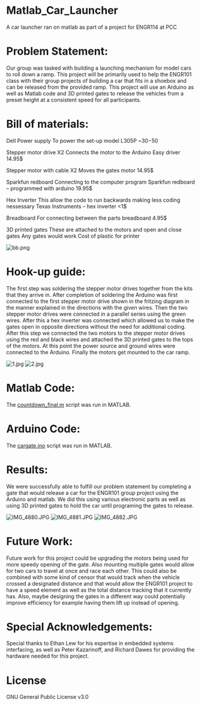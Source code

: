 # Matlab_Car_Launcher
A car launcher ran on matlab as part of a project for ENGR114 at PCC
# Problem Statement:
Our group was tasked with building a launching mechanism for model cars to roll down a ramp.  This project will be primarily used to help the ENGR101 class with their group projects of building a car that fits in a shoebox and can be released from the provided ramp.  This project will use an Arduino as well as Matlab code and 3D printed gates to release the vehicles from a preset height at a consistent speed for all participants.
# Bill of materials:

Dell Power supply 	To power the set-up	model L305P
~30$-50$

Stepper motor drive X2	Connects the motor to the Arduino	Easy driver
14.95$

Stepper motor with cable X2	Moves the gates	motor
14.95$

Sparkfun redboard	Connecting to the computer program	Sparkfun redboard – programmed with arduino
19.95$

Hex Inverter	This allow the code to run backwards making less coding nessessary	Texas Instruments – hex inverter
<1$

Breadboard	For connecting between the parts	breadboard
4.95$

3D printed gates	These are attached to the motors and open and close	gates	Any gates would work	Cost of plastic for printer

![bb.png](bb.png "Fritzing")
# Hook-up guide: 
The first step was soldering the stepper motor drives together from the kits that they arrive in. After completion of soldering the Arduino was first connected to the first stepper motor drive shown in the fritzing diagram in the manner explained in the directions with the given wires. Then the two stepper motor drives were connected in a parallel series using the green wires.  After this a hex inverter was connected which allowed us to make the gates open in opposite directions without the need for additional coding.  After this step we connected the two motors to the stepper motor drives using the red and black wires and attached the 3D printed gates to the tops of the motors. At this point the power source and ground wires were connected to the Arduino. Finally the motors get mounted to the car ramp.

![1.jpg](1.jpg "Fritzing")
![2.jpg](2.jpg "Fritzing")
# Matlab Code:
The [countdown_final.m](countdown_final.m) script was run in MATLAB.
# Arduino Code:
The [cargate.ino](countdown_final.ino) script was run in MATLAB.
# Results:
We were successfully able to fulfill our problem statement by completing a gate that would release a car for the ENGR101 group project using the Arduino and matlab. We did this using various electronic parts as well as using 3D printed gates to hold the car until programing the gates to release.

![IMG_4880.JPG](IMG_4880.JPG "pic")
![IMG_4881.JPG](IMG_4881.JPG "pic")
![IMG_4882.JPG](IMG_4882.JPG "pic")
# Future Work:
Future work for this project could be upgrading the motors being used for more speedy opening of the gate.  Also mounting multiple gates would allow for two cars to travel at once and race each other.  This could also be combined with some kind of censor that would track when the vehicle crossed a designated distance and that would allow the ENGR101 project to have a speed element as well as the total distance tracking that it currently has. Also, maybe designing the gates in a different way could potentially improve efficiency for example having them lift up instead of opening. 

# Special Acknowledgements:
Special thanks to Ethan Lew for his expertise in embedded systems interfacing, as well as Peter Kazarinoff, and Richard Dawes for providing the hardware needed for this project.
# License
GNU General Public License v3.0
